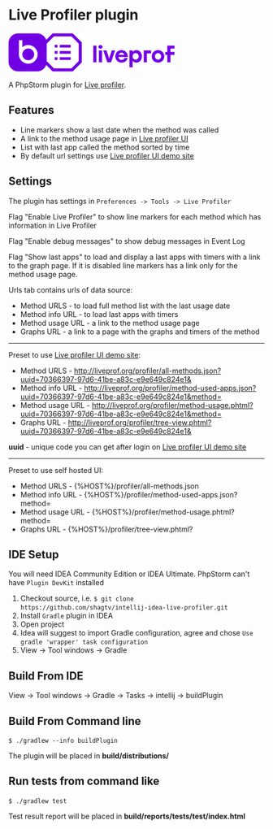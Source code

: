 Live Profiler plugin
=======================

![logo](images/liveprof_logo.png "logo")

A PhpStorm plugin for [Live profiler](https://github.com/badoo/liveprof). 

Features
---------

* Line markers show a last date when the method was called
* A link to the method usage page in [Live profiler UI](https://github.com/badoo/liveprof-ui)
* List with last app called the method sorted by time
* By default url settings use [Live profiler UI demo site](http://liveprof.org/)

Settings
---------

The plugin has settings in ```Preferences -> Tools -> Live Profiler```

Flag "Enable Live Profiler" to show line markers for each method which has information in Live Profiler

Flag "Enable debug messages" to show debug messages in Event Log

Flag "Show last apps" to load and display a last apps with timers with a link to the graph page. If it is disabled line markers has a link only for the method usage page.

Urls tab contains urls of data source:
* Method URLS - to load full method list with the last usage date
* Method info URL - to load last apps with timers
* Method usage URL - a link to the method usage page
* Graphs URL - a link to a page with the graphs and timers of the method 
___
Preset to use [Live profiler UI demo site](http://liveprof.org/):
* Method URLS - http://liveprof.org/profiler/all-methods.json?uuid=70366397-97d6-41be-a83c-e9e649c824e1&
* Method info URL - http://liveprof.org/profiler/method-used-apps.json?uuid=70366397-97d6-41be-a83c-e9e649c824e1&method=
* Method usage URL - http://liveprof.org/profiler/method-usage.phtml?uuid=70366397-97d6-41be-a83c-e9e649c824e1&method=
* Graphs URL - http://liveprof.org/profiler/tree-view.phtml?uuid=70366397-97d6-41be-a83c-e9e649c824e1&

**uuid** - unique code you can get after login on [Live profiler UI demo site](http://liveprof.org/)
___

Preset to use self hosted UI:
* Method URLS - {%HOST%}/profiler/all-methods.json
* Method info URL - {%HOST%}/profiler/method-used-apps.json?method=
* Method usage URL - {%HOST%}/profiler/method-usage.phtml?method=
* Graphs URL - {%HOST%}/profiler/tree-view.phtml?

IDE Setup 
---------
You will need IDEA Community Edition or IDEA Ultimate.
PhpStorm can't have `Plugin DevKit` installed

1. Checkout source, i.e. ```$ git clone https://github.com/shagtv/intellij-idea-live-profiler.git```
2. Install `Gradle` plugin in IDEA
3. Open project
4. Idea will suggest to import Gradle configuration, agree and chose `Use gradle 'wrapper' task configuration`
5. View -> Tool windows -> Gradle 

Build From IDE
--------------
View -> Tool windows -> Gradle -> Tasks -> intellij -> buildPlugin 

Build From Command line
-----------------------
```
$ ./gradlew --info buildPlugin
```

The plugin will be placed in **build/distributions/**

Run tests from command like
-----------------------
```
$ ./gradlew test
```

Test result report will be placed in **build/reports/tests/test/index.html**
